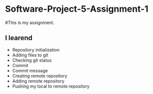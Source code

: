 # Software-Project-5-Assignment-1

#This is my assignment.
##  I learend
* Repository initialization
* Adding files to git
* Checking git status
* Commit
* Commit message
* Creating remote repository
* Adding remote repository
* Pushing my local to remote repository
